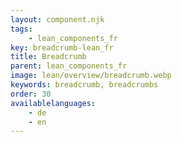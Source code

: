 ```yaml
---
layout: component.njk
tags: 
    - lean_components_fr
key: breadcrumb-lean_fr
title: Breadcrumb
parent: lean_components_fr
image: lean/overview/breadcrumb.webp
keywords: breadcrumb, breadcrumbs
order: 30
availablelanguages: 
    - de
    - en
---
```


